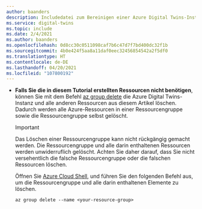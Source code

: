 ```yaml
---
author: baanders
description: Includedatei zum Bereinigen einer Azure Digital Twins-Instanz
ms.service: digital-twins
ms.topic: include
ms.date: 2/4/2021
ms.author: baanders
ms.openlocfilehash: 0d8cc30c0511098caf7b6c47d7f7bd400dc32f1b
ms.sourcegitcommit: 4b0e424f5aa8a11daf0eec32456854542a2f5df0
ms.translationtype: HT
ms.contentlocale: de-DE
ms.lasthandoff: 04/20/2021
ms.locfileid: "107800192"
---
```

* **Falls Sie die in diesem Tutorial erstellten Ressourcen nicht benötigen**, können Sie mit dem Befehl [az group delete](/cli/azure/group#az_group_delete) die Azure Digital Twins-Instanz und alle anderen Ressourcen aus diesem Artikel löschen. Dadurch werden alle Azure-Ressourcen in einer Ressourcengruppe sowie die Ressourcengruppe selbst gelöscht.
    
    > [!IMPORTANT]
    > Das Löschen einer Ressourcengruppe kann nicht rückgängig gemacht werden. Die Ressourcengruppe und alle darin enthaltenen Ressourcen werden unwiderruflich gelöscht. Achten Sie daher darauf, dass Sie nicht versehentlich die falsche Ressourcengruppe oder die falschen Ressourcen löschen.
    
    Öffnen Sie [Azure Cloud Shell](https://shell.azure.com), und führen Sie den folgenden Befehl aus, um die Ressourcengruppe und alle darin enthaltenen Elemente zu löschen.
    
    ```azurecli-interactive
    az group delete --name <your-resource-group>
    ```